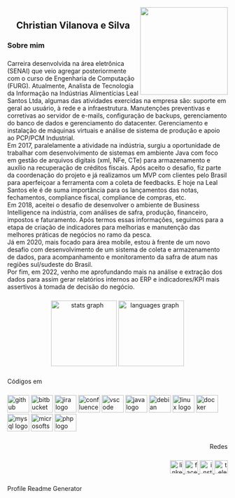 <img align="right" height="200" src="https://avatars.githubusercontent.com/u/5269988?v=4"  />

###
<h2 align="center">Christian Vilanova e Silva</h2>

###
<h3 align="left">Sobre mim</h3>

###
<p align="left">Carreira desenvolvida na área eletrônica (SENAI) que veio agregar posteriormente com o curso de Engenharia de Computação (FURG). Atualmente, Analista de Tecnologia da Informação na Indústrias Alimentícias Leal Santos Ltda, algumas das atividades exercidas na empresa são: suporte em geral ao usuário, à rede e a infraestrutura. Manutenções preventivas e corretivas ao servidor de e-mails, configuração de backups, gerenciamento do banco de dados e gerenciamento do datacenter. Gerenciamento e instalação de máquinas virtuais e análise de sistema de produção e apoio ao PCP/PCM Industrial.<br>Em 2017, paralelamente a atividade na indústria, surgiu a oportunidade de trabalhar com desenvolvimento de sistemas em ambiente Java com foco em gestão de arquivos digitais (xml, NFe, CTe) para armazenamento e auxílio na recuperação de créditos fiscais. Após aceito o desafio, fiz parte da coordenação do projeto e já realizamos um MVP com clientes pelo Brasil para aperfeiçoar a ferramenta com a coleta de feedbacks. E hoje na Leal Santos ele é de suma importância para os lançamentos das notas, fechamentos, compliance fiscal, compliance de compras, etc.<br>Em 2018, aceitei o desafio de desenvolver o ambiente de Business Intelligence na indústria, com análises de safra, produção, financeiro, impostos e faturamento. Após termos essas informações, seguimos para a etapa de criação de indicadores para melhorias e manutenção das melhores práticas de negócios no ramo da pesca.<br>Já em 2020, mais focado para área mobile, estou à frente de um novo desafio com desenvolvimento de um sistema de coleta e armazenamento de dados, para acompanhamento e monitoramento da safra de atum nas regiões sul/sudeste do Brasil.<br>Por fim, em 2022, venho me aprofundando mais na análise e extração dos dados para assim gerar relatórios internos ao ERP e indicadores/KPI mais assertivos à tomada de decisão do negócio.</p>

###
<div align="center">
  <img src="https://github-readme-stats.vercel.app/api?hide_title=false&hide_rank=false&show_icons=true&include_all_commits=true&count_private=true&disable_animations=false&theme=github_dark&locale=pt-br&hide_border=false&username=christian-silva" height="150" alt="stats graph"  />
  <img src="https://github-readme-stats.vercel.app/api/top-langs?locale=pt-br&hide_title=false&layout=compact&card_width=320&langs_count=5&theme=github_dark&hide_border=false&username=christian-silva" height="150" alt="languages graph"  />
</div>

###
<p align="left">Códigos em</p>

###
<div align="left">
  <img src="https://cdn.jsdelivr.net/gh/devicons/devicon/icons/github/github-original.svg" height="40" width="50" alt="github logo"  />
  <img src="https://cdn.jsdelivr.net/gh/devicons/devicon/icons/bitbucket/bitbucket-original.svg" height="40" width="50" alt="bitbucket logo"  />
  <img src="https://cdn.jsdelivr.net/gh/devicons/devicon/icons/jira/jira-original.svg" height="40" width="50" alt="jira logo"  />
  <img src="https://cdn.jsdelivr.net/gh/devicons/devicon/icons/confluence/confluence-original.svg" height="40" width="50" alt="confluence logo"  />
  <img src="https://cdn.jsdelivr.net/gh/devicons/devicon/icons/vscode/vscode-original.svg" height="40" width="50" alt="vscode logo"  />
  <img src="https://cdn.jsdelivr.net/gh/devicons/devicon/icons/java/java-original.svg" height="40" width="50" alt="java logo"  />
  <img src="https://cdn.jsdelivr.net/gh/devicons/devicon/icons/debian/debian-original.svg" height="40" width="50" alt="debian logo"  />
  <img src="https://cdn.jsdelivr.net/gh/devicons/devicon/icons/linux/linux-original.svg" height="40" width="50" alt="linux logo"  />
  <img src="https://cdn.jsdelivr.net/gh/devicons/devicon/icons/docker/docker-original.svg" height="40" width="50" alt="docker logo"  />
  <img src="https://cdn.jsdelivr.net/gh/devicons/devicon/icons/mysql/mysql-original.svg" height="40" width="50" alt="mysql logo"  />
  <img src="https://cdn.jsdelivr.net/gh/devicons/devicon/icons/microsoftsqlserver/microsoftsqlserver-plain.svg" height="40" width="50" alt="microsoftsqlserver logo"  />
  <img src="https://cdn.jsdelivr.net/gh/devicons/devicon/icons/php/php-original.svg" height="40" width="50" alt="php logo"  />
</div>

###
<p align="right">Redes</p>

###
<div align="right">
  <a href="https://www.linkedin.com/in/christianvilanova/" target="_blank">
    <img src="https://img.shields.io/static/v1?message=LinkedIn&logo=linkedin&label=&color=0077B5&logoColor=white&labelColor=&style=for-the-badge" height="30" alt="linkedin logo"  />
  </a>
  <a href="https://www.facebook.com/christian.vilanova.silva" target="_blank">
    <img src="https://img.shields.io/static/v1?message=Facebook&logo=facebook&label=&color=1877F2&logoColor=white&labelColor=&style=for-the-badge" height="30" alt="facebook logo"  />
  </a>
  <a href="https://www.instagram.com/christian_vilanova/" target="_blank">
    <img src="https://img.shields.io/static/v1?message=Instagram&logo=instagram&label=&color=E4405F&logoColor=white&labelColor=&style=for-the-badge" height="30" alt="instagram logo"  />
  </a>
  <a href="https://t.me/christian_vilanova" target="_blank">
    <img src="https://img.shields.io/static/v1?message=Telegram&logo=telegram&label=&color=2CA5E0&logoColor=white&labelColor=&style=for-the-badge" height="30" alt="telegram logo"  />
  </a>
</div>

###
Profile Readme Generator
